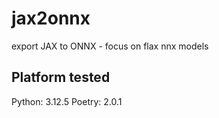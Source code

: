 # jax2onnx
export JAX to ONNX - focus on flax nnx models

## Platform tested
Python: 3.12.5
Poetry: 2.0.1  

 
